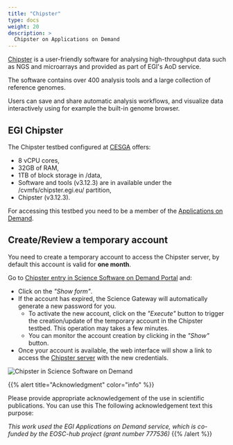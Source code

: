 ```yaml
---
title: "Chipster"
type: docs
weight: 20
description: >
  Chipster on Applications on Demand
---
```


[Chipster](http://chipster.csc.fi/) is a user-friendly software for
analysing high-throughput data such as NGS and microarrays and provided
as part of EGI\'s AoD service.

The software contains over 400 analysis tools and a large collection of
reference genomes.

Users can save and share automatic analysis workflows, and visualize
data interactively using for example the built-in genome browser.

## EGI Chipster

The Chipster testbed configured at [CESGA](https://www.cesga.es/)
offers:

-   8 vCPU cores,
-   32GB of RAM,
-   1TB of block storage in /data,
-   Software and tools (v3.12.3) are in available under the
    /cvmfs/chipster.egi.eu/ partition,
-   Chipster (v3.12.3).

For accessing this testbed you need to be a member of the [Applications
on Demand](https://www.egi.eu/services/applications-on-demand/).

## Create/Review a temporary account

You need to create a temporary account to access the Chipster server, by
default this account is valid for **one month**.

Go to [Chipster entry in Science Software on Demand
Portal](https://fgsg.egi.eu/egissod/web/ssod/chipster-accounts) and:

-   Click on the *\"Show form\"*.
-   If the account has expired, the Science Gateway will automatically
    generate a new password for you.
    -   To activate the new account, click on the *\"Execute\"* button
        to trigger the creation/update of the temporary account in the
        Chipster testbed. This operation may takes a few minutes.
    -   You can monitor the account creation by clicking in the
        *\"Show\"* button.
-   Once your account is available, the web interface will show a link
    to access the [Chipster
    server](http://chipster.aod.fedcloud.eu:8081/chipster.jnlp) with the
    new credentials.

![Chipster in Science Software on Demand](../chipster.png)

{{% alert title="Acknowledgment" color="info" %}}

Please provide appropriate acknowledgement of the use in scientific
publications. You can use this The following acknowledgement text this
purpose:

*This work used the EGI Applications on Demand service, which is
co-funded by the EOSC-hub project (grant number 777536)*
{{% /alert %}}
